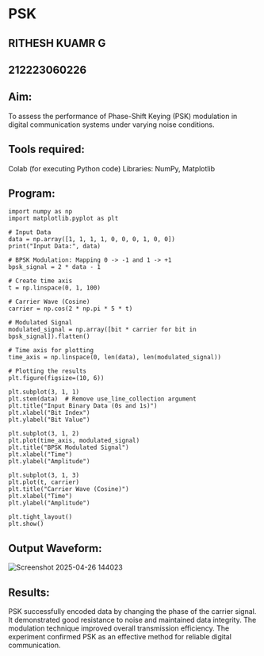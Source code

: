 # PSK
## RITHESH KUAMR G
## 212223060226
## Aim:
To assess the performance of Phase-Shift Keying (PSK) modulation in digital communication systems under varying noise conditions.

## Tools required:
Colab (for executing Python code)
Libraries: NumPy, Matplotlib
## Program:
~~~
import numpy as np
import matplotlib.pyplot as plt

# Input Data
data = np.array([1, 1, 1, 1, 0, 0, 0, 1, 0, 0])
print("Input Data:", data)

# BPSK Modulation: Mapping 0 -> -1 and 1 -> +1
bpsk_signal = 2 * data - 1

# Create time axis
t = np.linspace(0, 1, 100)

# Carrier Wave (Cosine)
carrier = np.cos(2 * np.pi * 5 * t)

# Modulated Signal
modulated_signal = np.array([bit * carrier for bit in bpsk_signal]).flatten()

# Time axis for plotting
time_axis = np.linspace(0, len(data), len(modulated_signal))

# Plotting the results
plt.figure(figsize=(10, 6))

plt.subplot(3, 1, 1)
plt.stem(data)  # Remove use_line_collection argument
plt.title("Input Binary Data (0s and 1s)")
plt.xlabel("Bit Index")
plt.ylabel("Bit Value")

plt.subplot(3, 1, 2)
plt.plot(time_axis, modulated_signal)
plt.title("BPSK Modulated Signal")
plt.xlabel("Time")
plt.ylabel("Amplitude")

plt.subplot(3, 1, 3)
plt.plot(t, carrier)
plt.title("Carrier Wave (Cosine)")
plt.xlabel("Time")
plt.ylabel("Amplitude")

plt.tight_layout()
plt.show()
~~~
## Output Waveform:
![Screenshot 2025-04-26 144023](https://github.com/user-attachments/assets/e3ef1c6c-a9b0-4bf9-ad21-ba9f19b91587)


## Results:
PSK successfully encoded data by changing the phase of the carrier signal.
It demonstrated good resistance to noise and maintained data integrity.
The modulation technique improved overall transmission efficiency.
The experiment confirmed PSK as an effective method for reliable digital communication.
